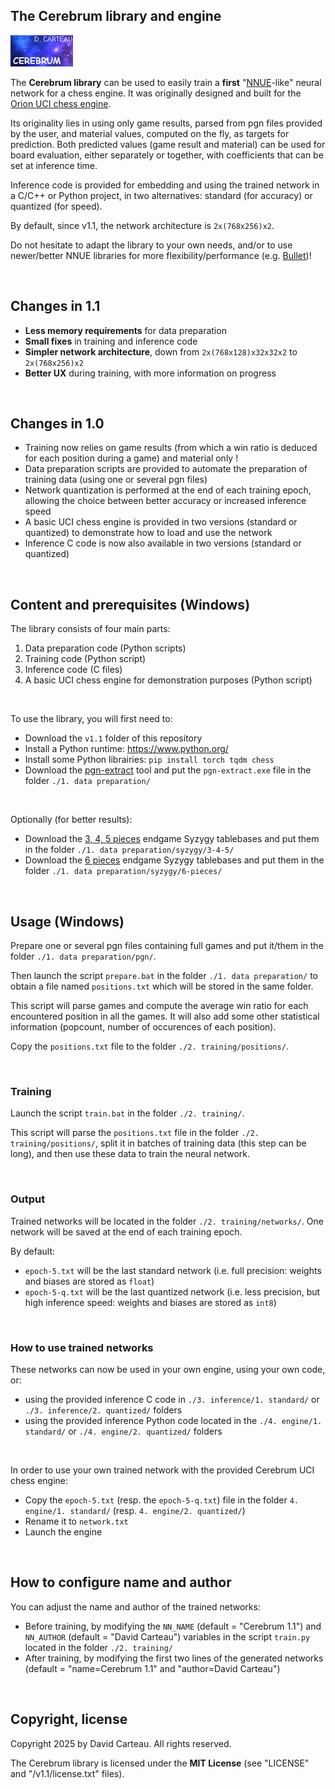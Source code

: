 ## The Cerebrum library and engine

![Logo](/v1.1/logo.png)

The **Cerebrum library** can be used to easily train a **first** "[NNUE](https://www.chessprogramming.org/NNUE)-like" neural network for a chess engine. It was originally designed and built for the [Orion UCI chess engine](https://www.orionchess.com/).

Its originality lies in using only game results, parsed from pgn files provided by the user, and material values, computed on the fly, as targets for prediction. Both predicted values (game result and material) can be used for board evaluation, either separately or together, with coefficients that can be set at inference time. 

Inference code is provided for embedding and using the trained network in a C/C++ or Python project, in two alternatives: standard (for accuracy) or quantized (for speed).

By default, since v1.1, the network architecture is `2x(768x256)x2`.

Do not hesitate to adapt the library to your own needs, and/or to use newer/better NNUE libraries for more flexibility/performance (e.g. [Bullet](https://github.com/jw1912/bullet/tree/main))!

<br/>

## Changes in 1.1

- **Less memory requirements** for data preparation
- **Small fixes** in training and inference code
- **Simpler network architecture**, down from `2x(768x128)x32x32x2` to `2x(768x256)x2`
- **Better UX** during training, with more information on progress

<br/>

## Changes in 1.0

- Training now relies on game results (from which a win ratio is deduced for each position during a game) and material only !
- Data preparation scripts are provided to automate the preparation of training data (using one or several pgn files)
- Network quantization is performed at the end of each training epoch, allowing the choice between better accuracy or increased inference speed
- A basic UCI chess engine is provided in two versions (standard or quantized) to demonstrate how to load and use the network
- Inference C code is now also available in two versions (standard or quantized)

<br/>

## Content and prerequisites (Windows)

The library consists of four main parts:

1. Data preparation code (Python scripts)
2. Training code (Python script)
3. Inference code (C files)
4. A basic UCI chess engine for demonstration purposes (Python script)

<br/>

To use the library, you will first need to:

- Download the `v1.1` folder of this repository
- Install a Python runtime: https://www.python.org/
- Install some Python librairies: `pip install torch tqdm chess`
- Download the [pgn-extract](https://www.cs.kent.ac.uk/people/staff/djb/pgn-extract/) tool and put the `pgn-extract.exe` file in the folder `./1. data preparation/`

<br/>

Optionally (for better results):

- Download the [3, 4, 5 pieces](http://tablebase.sesse.net/syzygy/3-4-5/) endgame Syzygy tablebases and put them in the folder `./1. data preparation/syzygy/3-4-5/`
- Download the [6 pieces](http://tablebase.sesse.net/syzygy/6-WDL/) endgame Syzygy tablebases and put them in the folder `./1. data preparation/syzygy/6-pieces/`


<br/>

## Usage (Windows)

Prepare one or several pgn files containing full games and put it/them in the folder `./1. data preparation/pgn/`.

Then launch the script `prepare.bat` in the folder `./1. data preparation/` to obtain a file named `positions.txt` which will be stored in the same folder.

This script will parse games and compute the average win ratio for each encountered position in all the games. It will also add some other statistical information (popcount, number of occurences of each position).

Copy the `positions.txt` file to the folder `./2. training/positions/`.

<br/>

### Training

Launch the script `train.bat` in the folder `./2. training/`.

This script will parse the `positions.txt` file in the folder `./2. training/positions/`, split it in batches of training data (this step can be long), and then use these data to train the neural network.

<br/>

### Output

Trained networks will be located in the folder `./2. training/networks/`. One network will be saved at the end of each training epoch.

By default:

- `epoch-5.txt` will be the last standard network (i.e. full precision: weights and biases are stored as `float`)
- `epoch-5-q.txt` will be the last quantized network (i.e. less precision, but high inference speed: weights and biases are stored as `int8`)

<br/>

### How to use trained networks

These networks can now be used in your own engine, using your own code, or:

- using the provided inference C code in `./3. inference/1. standard/` or `./3. inference/2. quantized/` folders
- using the provided inference Python code located in the `./4. engine/1. standard/` or `./4. engine/2. quantized/` folders

<br/>

In order to use your own trained network with the provided Cerebrum UCI chess engine:

- Copy the `epoch-5.txt` (resp. the `epoch-5-q.txt`) file in the folder `4. engine/1. standard/` (resp. `4. engine/2. quantized/`)
- Rename it to `network.txt`
- Launch the engine

<br/>

## How to configure name and author

You can adjust the name and author of the trained networks:

- Before training, by modifying the `NN_NAME` (default = "Cerebrum 1.1") and `NN_AUTHOR` (default = "David Carteau") variables in the script `train.py` located in the folder `./2. training/`
- After training, by modifying the first two lines of the generated networks (default = "name=Cerebrum 1.1" and "author=David Carteau")

<br/>

## Copyright, license

Copyright 2025 by David Carteau. All rights reserved.

The Cerebrum library is licensed under the **MIT License** (see "LICENSE" and "/v1.1/license.txt" files).
